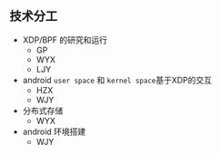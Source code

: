 ## 技术分工

* XDP/BPF 的研究和运行
  * GP
  * WYX
  * LJY
* android `user space` 和 `kernel space`基于XDP的交互
  * HZX
  * WJY
* 分布式存储
  * WYX
* android 环境搭建
  * WJY